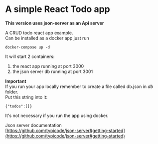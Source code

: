 # A simple React Todo app
**This version uses json-server as an Api server**

A CRUD todo react app example.  
Can be installed as a docker app just run  
``` 
docker-compose up -d
```  
It will start 2 containers:  
1. the react app running at port 3000
2. the json server db running at port 3001  

**Important**  
If you run your app locally remember to create a file called db.json in *db* folder.  
Put this string into it:  
```
{"todos":[]}
```  

It's not necessary if you run the app using docker.  

Json server documentation  
[https://github.com/typicode/json-server#getting-started](https://github.com/typicode/json-server#getting-started)